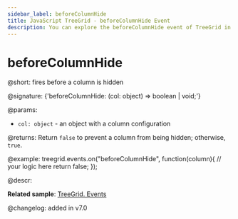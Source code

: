 ```yaml
---
sidebar_label: beforeColumnHide
title: JavaScript TreeGrid - beforeColumnHide Event 
description: You can explore the beforeColumnHide event of TreeGrid in the documentation of the DHTMLX JavaScript UI library. Browse developer guides and API reference, try out code examples and live demos, and download a free 30-day evaluation version of DHTMLX Suite.
---
```


# beforeColumnHide

@short: fires before a column is hidden

@signature: {'beforeColumnHide: (col: object) => boolean | void;'}

@params:
- `col: object` - an object with a column configuration

@returns:
Return `false` to prevent a column from being hidden; otherwise, `true`.

@example:
treegrid.events.on("beforeColumnHide", function(column){
    // your logic here
    return false;
});

@descr:

**Related sample**: [TreeGrid. Events](https://snippet.dhtmlx.com/sgwnxshe)

@changelog: added in v7.0